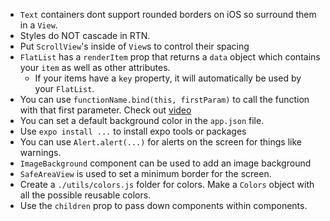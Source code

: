 - `Text` containers dont support rounded borders on iOS so surround them in a `View`.
- Styles do NOT cascade in RTN.
- Put `ScrollView`'s inside of `View`s to control their spacing
- `FlatList` has a `renderItem` prop that returns a `data` object which contains your `item` as well as other attributes.
	- If your items have a `key` property, it will automatically be used by your `FlatList`.
- You can use `functionName.bind(this, firstParam)` to call the function with that first parameter. Check out [video](https://www.youtube.com/watch?v=fP_kA90DgIU)
- You can set a default background color in the `app.json` file.
- Use `expo install ...` to install expo tools or packages
- You can use `Alert.alert(...)` for alerts on the screen for things like warnings.
- `ImageBackground` component can be used to add an image background
- `SafeAreaView` is used to set a minimum border for the screen.
- Create a `./utils/colors.js` folder for colors. Make a `Colors` object with all the possible reusable colors.
- Use the `children` prop to pass down components within components.